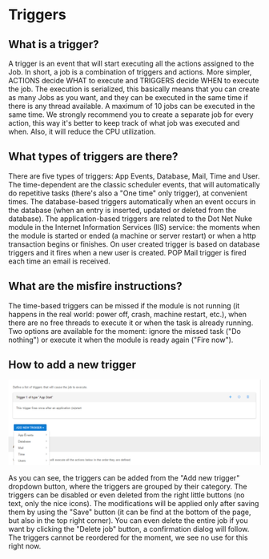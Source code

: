 # Triggers


## What is a trigger?


A trigger is an event that will start executing all the actions assigned to the Job. In short, a job is a combination of triggers and actions. More simpler, ACTIONS decide WHAT to execute and TRIGGERS decide WHEN to execute the job. The execution is serialized, this basically means that you can create as many Jobs as you want, and they can be executed in the same time if there is any thread available. A maximum of 10 jobs can be executed in the same time. We strongly recommend you to create a separate job for every action, this way it's better to keep track of what job was executed and when. Also, it will reduce the CPU utilization.


## What types of triggers are there?


There are five types of triggers: App Events, Database, Mail, Time and User. The time-dependent are the classic scheduler events, that will automatically do repetitive tasks (there's also a "One time" only trigger), at convenient times. The database-based triggers automatically when an event occurs in the database (when an entry is inserted, updated or deleted from the database). The application-based triggers are related to the Dot Net Nuke module in the Internet Information Services (IIS) service: the moments when the module is started or ended (a machine or server restart) or when a http transaction begins or finishes. On user created trigger is based on database triggers and it fires when a new user is created. POP Mail trigger is fired each time an email is received.


## What are the misfire instructions?


The time-based triggers can be missed if the module is not running (it happens in the real world: power off, crash, machine restart, etc.), when there are no free threads to execute it or when the task is already running. Two options are available for the moment: ignore the missed task ("Do nothing") or execute it when the module is ready again ("Fire now").


## How to add a new trigger

![](../assets/2016-04-15_1645.png)

As you can see, the triggers can be added from the "Add new trigger" dropdown button, where the triggers are grouped by their category. The triggers can be disabled or even deleted from the right little buttons (no text, only the nice icons). The modifications will be applied only after saving them by using the "Save" button (it can be find at the bottom of the page, but also in the top right corner). You can even delete the entire job if you want by clicking the "Delete job" button, a confirmation dialog will follow. The triggers cannot be reordered for the moment, we see no use for this right now.
